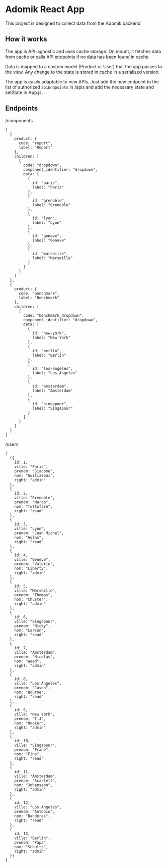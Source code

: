 # Adomik React App

This project is designed to collect data from the Adomik backend

## How it works

The app is API-agnostic and uses cache storage.
On mount, it fetches data from cache or calls API endpoints if no data has been found in cache.

Data is mapped to a custom model (Product or User) that the app passes to the view. Any change to the state is stored in cache in a serialized version.

The app is easily adaptable to new APIs. Just add the new endpoint to the list of authorized `apiEndpoints` in /apis and add the necessary state and setState in App.js.

## Endpoints

/components

```
[
  {
    product: {
      code: "report",
      label: "Report"
    },
    children: [
      {
        code: "dropdown",
        component_identifier: "dropdown",
        data: [
          {
            id: "paris",
            label: "Paris"
          },
          {
            id: "grenoble",
            label: "Grenoble"
          },
          {
            id: "lyon",
            label: "Lyon"
          },
          {
            id: "geneve",
            label: "Geneve"
          },
          {
            id: "marseille",
            label: "Marseille"
          }
        ]
      }
    ]
  },
  {
    product: {
      code: "benchmark",
      label: "Benchmark"
    },
    children: [
      {
        code: "benchmark_dropdown",
        component_identifier: "dropdown",
        data: [
          {
            id: "new-york",
            label: "New York"
          },
          {
            id: "berlin",
            label: "Berlin"
          },
          {
            id: "los-angeles",
            label: "Los Angeles"
          },
          {
            id: "amsterdam",
            label: "Amsterdam"
          },
          {
            id: "singapour",
            label: "Singapour"
          }
        ]
      }
    ]
  }
]

```

/users

```
[
  ({
    id: 1,
    ville: "Paris",
    prenom: "Giacomo",
    nom: "Guilizzoni",
    right: "admin"
  },
  {
    id: 2,
    ville: "Grenoble",
    prenom: "Marco",
    nom: "Tuttofare",
    right: "read"
  },
  {
    id: 3,
    ville: "Lyon",
    prenom: "Jean Michel",
    nom: "Aulas",
    right: "read"
  },
  {
    id: 4,
    ville: "Geneve",
    prenom: "Valerie",
    nom: "Liberty",
    right: "admin"
  },
  {
    id: 5,
    ville: "Marseille",
    prenom: "Thomas",
    nom: "Chuster",
    right: "admin"
  },
  {
    id: 6,
    ville: "Singapour",
    prenom: "Nicky",
    nom: "Larson",
    right: "read"
  },
  {
    id: 7,
    ville: "Amsterdam",
    prenom: "Nicolas",
    nom: "Weed",
    right: "admin"
  },
  {
    id: 8,
    ville: "Los Angeles",
    prenom: "Jason",
    nom: "Bourne",
    right: "read"
  },
  {
    id: 9,
    ville: "New York",
    prenom: "T.J",
    nom: "Hooker",
    right: "admin"
  },
  {
    id: 10,
    ville: "Singapour",
    prenom: "Frane",
    nom: "Fine",
    right: "read"
  },
  {
    id: 11,
    ville: "Amsterdam",
    prenom: "Scarlett",
    nom: "Johansson",
    right: "admin"
  },
  {
    id: 12,
    ville: "Los Angeles",
    prenom: "Antonio",
    nom: "Banderas",
    right: "read"
  },
  {
    id: 13,
    ville: "Berlin",
    prenom: "Papa",
    nom: "Schultz",
    right: "admin"
  })
]

```

